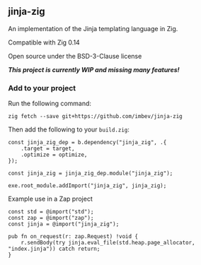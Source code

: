 ## jinja-zig

An implementation of the Jinja templating language in Zig.

Compatible with Zig 0.14

Open source under the BSD-3-Clause license

***This project is currently WIP and missing many features!***

### Add to your project

Run the following command:
```shell
zig fetch --save git+https://github.com/imbev/jinja-zig
```

Then add the following to your `build.zig`:

```zig
const jinja_zig_dep = b.dependency("jinja_zig", .{
    .target = target,
    .optimize = optimize,
});

const jinja_zig = jinja_zig_dep.module("jinja_zig");

exe.root_module.addImport("jinja_zig", jinja_zig);

```

Example use in a Zap project
```
const std = @import("std");
const zap = @import("zap");
const jinja = @import("jinja_zig");

pub fn on_request(r: zap.Request) !void {
    r.sendBody(try jinja.eval_file(std.heap.page_allocator, "index.jinja")) catch return;
}
```
